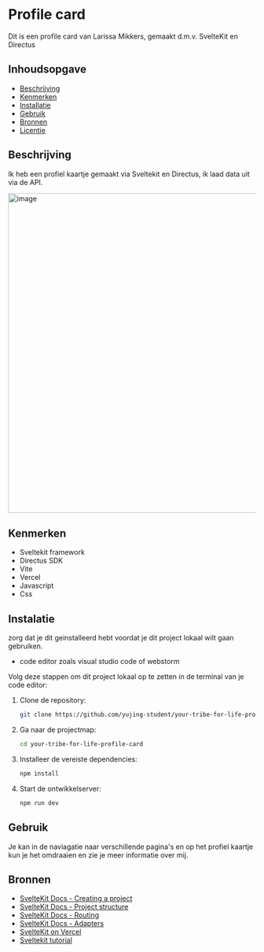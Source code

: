 # Profile card

Dit is een profile card van Larissa Mikkers, gemaakt d.m.v. SvelteKit en Directus

## Inhoudsopgave
* [Beschrijving](#beschrijving)
* [Kenmerken](#kenmerken)
* [Installatie](#installatie)
* [Gebruik](#gebruik)
* [Bronnen](#bronnen)
* [Licentie](#licentie)

## Beschrijving
Ik heb een profiel kaartje gemaakt via Sveltekit en Directus, ik laad data uit via de API. 

<img width="650" alt="image" src="https://github.com/user-attachments/assets/d0bcd4c9-eef9-47e2-8b8c-d7dc8a22d7b1">

## Kenmerken
- Sveltekit framework
- Directus SDK
- Vite
- Vercel
- Javascript
- Css

## Instalatie
zorg dat je dit geinstalleerd hebt voordat je dit project lokaal wilt gaan gebruiken.

<ul>
   <li>
      code editor zoals visual studio code of webstorm
   </li>
</ul>


Volg deze stappen om dit project lokaal op te zetten in de terminal van je code editor:
1. Clone de repository:
   ```bash
   git clone https://github.com/yujing-student/your-tribe-for-life-profile-card.git
2. Ga naar de projectmap:
   ```bash
   cd your-tribe-for-life-profile-card

3. Installeer de vereiste dependencies:
   ```bash
   npm install

4. Start de ontwikkelserver:
   ```bash
   npm run dev
   ```

## Gebruik
Je kan in de naviagatie naar verschillende pagina's en op het profiel kaartje kun je het omdraaien en zie je meer informatie over mij.

## Bronnen
- [SvelteKit Docs - Creating a project](https://kit.svelte.dev/docs/creating-a-project)
- [SvelteKit Docs - Project structure](https://kit.svelte.dev/docs/project-structure)
- [SvelteKit Docs - Routing](https://kit.svelte.dev/docs/routing)
- [SvelteKit Docs - Adapters](https://kit.svelte.dev/docs/adapters)
- [SvelteKit on Vercel](https://vercel.com/docs/frameworks/sveltekit)
- [Sveltekit tutorial](https://learn.svelte.dev/tutorial/welcome-to-svelte)
